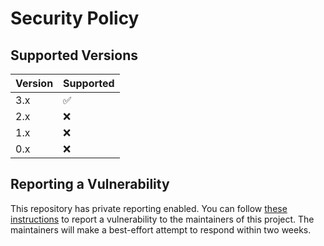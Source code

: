 # Security Policy

## Supported Versions

| Version | Supported          |
| ------- | ------------------ |
| 3.x   | :white_check_mark: |
| 2.x   | :x: |
| 1.x  | :x: |
| 0.x   | :x: |


## Reporting a Vulnerability

This repository has private reporting enabled. You can follow [these instructions](https://docs.github.com/en/code-security/security-advisories/guidance-on-reporting-and-writing-information-about-vulnerabilities/privately-reporting-a-security-vulnerability#privately-reporting-a-security-vulnerability) to report a vulnerability to the maintainers of this project. The maintainers will make a best-effort attempt to respond within two weeks.
